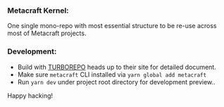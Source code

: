 ### Metacraft Kernel:
One single mono-repo with most essential structure to be re-use across most of Metacraft projects. 

### Development: 
- Build with [TURBOREPO](https://turborepo.org/) heads up to their site for detailed document.
- Make sure `metacraft` CLI installed via `yarn global add metacraft`
- Run `yarn dev` under project root directory for development preview..

Happy hacking!

